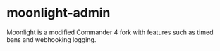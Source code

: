 # moonlight-admin
Moonlight is a modified Commander 4 fork with features such as timed bans and webhooking logging.
